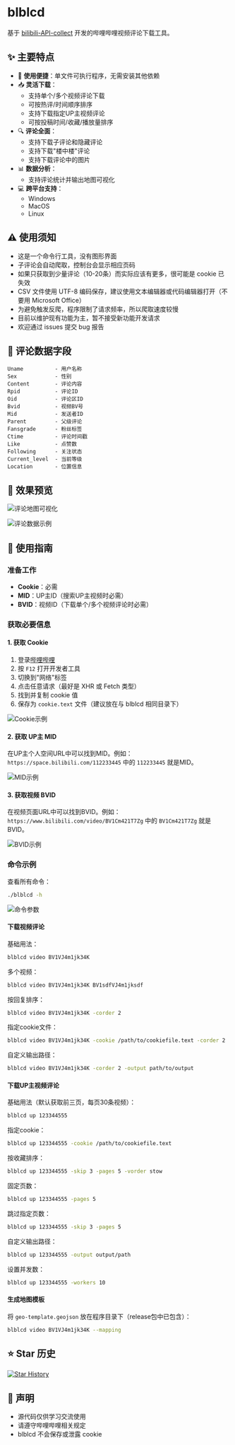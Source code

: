 # blblcd

基于 [bilibili-API-collect](https://github.com/SocialSisterYi/bilibili-API-collect) 开发的哔哩哔哩视频评论下载工具。

## ✨ 主要特点

* 🚀 **使用便捷**：单文件可执行程序，无需安装其他依赖
* 📥 **灵活下载**：
  * 支持单个/多个视频评论下载
  * 可按热评/时间顺序排序
  * 支持下载指定UP主视频评论
  * 可按投稿时间/收藏/播放量排序
* 🔍 **评论全面**：
  * 支持下载子评论和隐藏评论
  * 支持下载"楼中楼"评论
  * 支持下载评论中的图片
* 📊 **数据分析**：
  * 支持评论统计并输出地图可视化
* 💻 **跨平台支持**：
  * Windows
  * MacOS
  * Linux

## ⚠️ 使用须知

* 这是一个命令行工具，没有图形界面
* 子评论会自动爬取，控制台会显示相应页码
* 如果只获取到少量评论（10-20条）而实际应该有更多，很可能是 cookie 已失效
* CSV 文件使用 UTF-8 编码保存，建议使用文本编辑器或代码编辑器打开（不要用 Microsoft Office）
* 为避免触发反爬，程序限制了请求频率，所以爬取速度较慢
* 目前以维护现有功能为主，暂不接受新功能开发请求
* 欢迎通过 issues 提交 bug 报告

## 📝 评论数据字段

```
Uname          - 用户名称
Sex            - 性别
Content        - 评论内容
Rpid           - 评论ID
Oid            - 评论区ID
Bvid           - 视频BV号
Mid            - 发送者ID
Parent         - 父级评论
Fansgrade      - 粉丝标签
Ctime          - 评论时间戳
Like           - 点赞数
Following      - 关注状态
Current_level  - 当前等级
Location       - 位置信息
```

## 📸 效果预览

![评论地图可视化](./example/mapping.png)

![评论数据示例](https://md-1301600412.cos.ap-nanjing.myqcloud.com/pic/typora/image-20240816044237687.png)

## 📖 使用指南

### 准备工作

* **Cookie**：必需
* **MID**：UP主ID（搜索UP主视频时必需）
* **BVID**：视频ID（下载单个/多个视频评论时必需）

### 获取必要信息

#### 1. 获取 Cookie
1. 登录[哔哩哔哩](https://www.bilibili.com/)
2. 按 `F12` 打开开发者工具
3. 切换到"网络"标签
4. 点击任意请求（最好是 XHR 或 Fetch 类型）
5. 找到并复制 cookie 值
6. 保存为 `cookie.text` 文件（建议放在与 blblcd 相同目录下）

![Cookie示例](./example/cookie.png)

#### 2. 获取 UP主 MID
在UP主个人空间URL中可以找到MID。例如：`https://space.bilibili.com/112233445` 中的 `112233445` 就是MID。

![MID示例](./example/mid.png)

#### 3. 获取视频 BVID
在视频页面URL中可以找到BVID。例如：`https://www.bilibili.com/video/BV1Cm421T7Zg` 中的 `BV1Cm421T7Zg` 就是BVID。

![BVID示例](https://md-1301600412.cos.ap-nanjing.myqcloud.com/pic/typora/image-20240607212158235.png)

### 命令示例

查看所有命令：
```bash
./blblcd -h
```

![命令参数](./example/index.png)

#### 下载视频评论

基础用法：
```bash
blblcd video BV1VJ4m1jk34K
```

多个视频：
```bash
blblcd video BV1VJ4m1jk34K BV1sdfVJ4m1jksdf
```

按回复排序：
```bash
blblcd video BV1VJ4m1jk34K -corder 2
```

指定cookie文件：
```bash
blblcd video BV1VJ4m1jk34K -cookie /path/to/cookiefile.text -corder 2
```

自定义输出路径：
```bash
blblcd video BV1VJ4m1jk34K -corder 2 -output path/to/output
```

#### 下载UP主视频评论

基础用法（默认获取前三页，每页30条视频）：
```bash
blblcd up 123344555
```

指定cookie：
```bash
blblcd up 123344555 -cookie /path/to/cookiefile.text
```

按收藏排序：
```bash
blblcd up 123344555 -skip 3 -pages 5 -vorder stow
```

固定页数：
```bash
blblcd up 123344555 -pages 5
```

跳过指定页数：
```bash
blblcd up 123344555 -skip 3 -pages 5
```

自定义输出路径：
```bash
blblcd up 123344555 -output output/path
```

设置并发数：
```bash
blblcd up 123344555 -workers 10
```

#### 生成地图模板

将 `geo-template.geojson` 放在程序目录下（release包中已包含）：
```bash
blblcd video BV1VJ4m1jk34K --mapping
```

## ⭐ Star 历史

[![Star History](https://api.star-history.com/svg?repos=WShihan/blblcd&type=Date)](https://star-history.com/#WShihan/blblcd&Date)

## 📜 声明

* 源代码仅供学习交流使用
* 请遵守哔哩哔哩相关规定
* blblcd 不会保存或泄露 cookie
